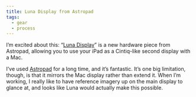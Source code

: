 ```yaml
---
title: Luna Display from Astropad
tags:
  - gear
  - process
---
```


I’m excited about this: “[Luna Display](http://blog.astropad.com/using-luna/)” is a new hardware piece from Astropad, allowing you to use your iPad as a Cintiq-like second display with a Mac.

I’ve used [Astropad](http://astropad.com) for a long time, and it’s fantastic. It’s one big limitation, though, is that it mirrors the Mac display rather than extend it. When I’m working, I really like to have reference imagery up on the main display to glance at, and looks like Luna would actually make this possible.
